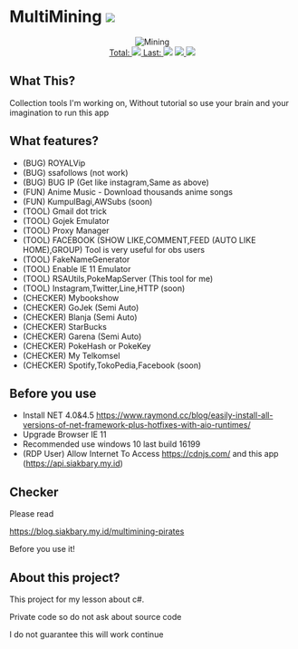 # MultiMining <a href="https://github.com/akbaryahya/MultiMining/releases/latest"><img src="https://img.shields.io/github/release/akbaryahya/MultiMining.svg"/></a>

<p align="center">
  <img src="https://raw.githubusercontent.com/akbaryahya/MultiMining/master/p1.jpg" alt="Mining"/><br>
  <a href="https://github.com/akbaryahya/MultiMining/releases/latest">Total: <img src="https://img.shields.io/github/downloads/akbaryahya/MultiMining/total.svg"/> Last: <img src="https://img.shields.io/github/downloads/akbaryahya/MultiMining/latest/total.svg"/></a> <a href="https://github.com/akbaryahya/MultiMining/issues"><img src="https://img.shields.io/github/issues/akbaryahya/MultiMining.svg"/> <img src="https://img.shields.io/github/issues-closed-raw/akbaryahya/MultiMining.svg"/></a>
</p>

What This?
-------------
Collection tools I'm working on, Without tutorial so use your brain and your imagination to run this app

What features?
-------------
* (BUG) ROYALVip
* (BUG) ssafollows (not work)
* (BUG) BUG IP (Get like instagram,Same as above)
* (FUN) Anime Music - Download thousands anime songs
* (FUN) KumpulBagi,AWSubs (soon)
* (TOOL) Gmail dot trick
* (TOOL) Gojek Emulator
* (TOOL) Proxy Manager
* (TOOL) FACEBOOK (SHOW LIKE,COMMENT,FEED (AUTO LIKE HOME),GROUP) Tool is very useful for obs users
* (TOOL) FakeNameGenerator
* (TOOL) Enable IE 11 Emulator
* (TOOL) RSAUtils,PokeMapServer (This tool for me)
* (TOOL) Instagram,Twitter,Line,HTTP (soon)
* (CHECKER) Mybookshow
* (CHECKER) GoJek (Semi Auto)
* (CHECKER) Blanja (Semi Auto)
* (CHECKER) StarBucks
* (CHECKER) Garena (Semi Auto)
* (CHECKER) PokeHash or PokeKey
* (CHECKER) My Telkomsel
* (CHECKER) Spotify,TokoPedia,Facebook (soon)

Before you use
-------------
* Install NET 4.0&4.5 https://www.raymond.cc/blog/easily-install-all-versions-of-net-framework-plus-hotfixes-with-aio-runtimes/
* Upgrade Browser IE 11
* Recommended use windows 10 last build 16199
* (RDP User) Allow Internet To Access https://cdnjs.com/ and this app (https://api.siakbary.my.id)

Checker
-------------
Please read

https://blog.siakbary.my.id/multimining-pirates

Before you use it!

About this project?
-------------
This project for my lesson about c#.

Private code so do not ask about source code

I do not guarantee this will work continue
